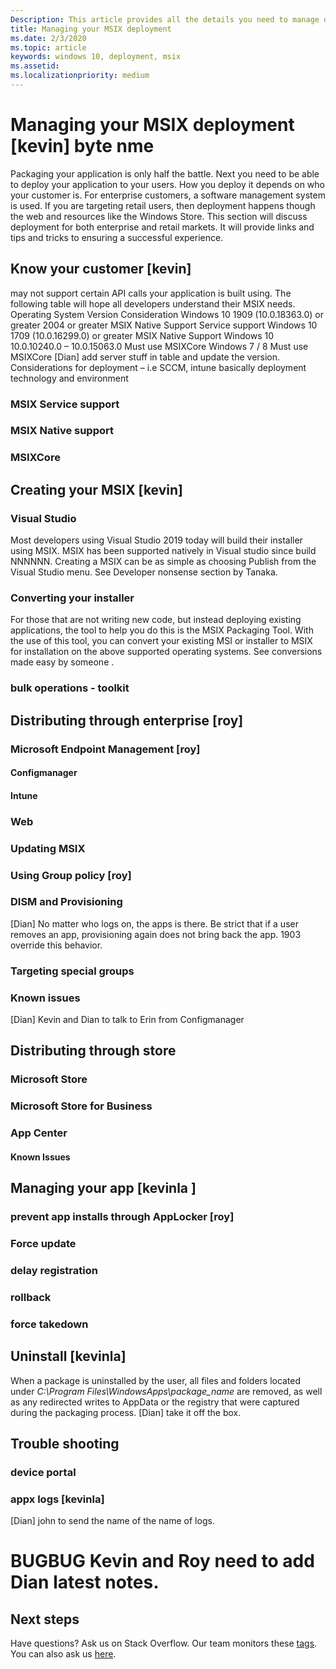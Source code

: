 ```yaml
---
Description: This article provides all the details you need to manage deploying you MSIX applications in an enteroprise environment.  This article is targeted at enterprise and IT developers.
title: Managing your MSIX deployment
ms.date: 2/3/2020
ms.topic: article
keywords: windows 10, deployment, msix
ms.assetid:  
ms.localizationpriority: medium
---
```


# Managing your MSIX deployment [kevin] byte nme


Packaging your application is only half the battle.  Next you need to be able to deploy your application to your users.  How you deploy it depends on who your customer is.  For enterprise customers, a software management system is used.  If you are targeting retail users, then deployment happens though the web and resources like the Windows Store.
This section will discuss deployment for both enterprise and retail markets.  It will provide links and tips and tricks to ensuring a successful experience.


## Know your customer [kevin]

may not support certain API calls your application is built using.   The following table will hope all developers understand their MSIX needs. 
Operating System	Version	Consideration
Windows 10	1909 (10.0.18363.0) or greater 2004 or greater 	MSIX Native Support
Service support
Windows 10	1709 (10.0.16299.0) or greater	MSIX Native Support
Windows 10	10.0.10240.0 – 10.0.15063.0	Must use MSIXCore
Windows 7 / 8		Must use MSIXCore
[Dian] add server stuff in table and update the version. Considerations for deployment – i.e SCCM, intune basically deployment technology and environment 

### MSIX Service support
### MSIX Native support
### MSIXCore

## Creating your MSIX [kevin]

### Visual Studio
Most developers using Visual Studio 2019 <link> today will build their installer using MSIX.  MSIX has been supported natively in Visual studio since build NNNNNN.  Creating a MSIX can be as simple as choosing Publish from the Visual Studio menu.  See Developer nonsense section by Tanaka. <link> 
### Converting your installer
For those that are not writing new code, but instead deploying existing applications, the tool to help you do this is the MSIX Packaging Tool.  With the use of this tool, you can convert your existing MSI or installer to MSIX for installation on the above supported operating systems.  See conversions made easy by someone <link>.
### 	bulk operations - toolkit

##	Distributing through enterprise [roy]
### Microsoft Endpoint Management [roy]
####	Configmanager 
####	Intune
###	Web
###	Updating MSIX
###	Using Group policy [roy]

###	DISM and Provisioning
[Dian] No matter who logs on, the apps is there. Be strict that if a user removes an app, provisioning again does not bring back the app. 1903 override this behavior. 
###	Targeting special groups
###	Known issues
[Dian] Kevin and Dian to talk to Erin from Configmanager 
## Distributing through store
### Microsoft Store
### Microsoft Store for Business
### App Center
#### Known Issues
## Managing your app [kevinla ]
###	prevent app installs through AppLocker [roy]
### Force update
### delay registration
### rollback
### force takedown 
 
## Uninstall [kevinla]
When a package is uninstalled by the user, all files and folders located under *C:\Program Files\WindowsApps\package_name* are removed, as well as any redirected writes to AppData or the registry that were captured during the packaging process.
[Dian] take it off the box. 
## Trouble shooting
### device portal 
### appx logs [kevinla]
[Dian] john to send the name of the name of logs. 
            

# BUGBUG  Kevin and Roy need to add Dian latest notes.

## Next steps

Have questions? Ask us on Stack Overflow. Our team monitors these [tags](https://stackoverflow.com/questions/tagged/project-centennial+or+desktop-bridge). You can also ask us [here](https://social.msdn.microsoft.com/Forums/en-US/home?filter=alltypes&sort=relevancedesc&searchTerm=%5BDesktop%20Converter%5D).
